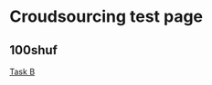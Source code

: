 # Croudsourcing test page

## 100shuf

[Task B](test/index.html?ctx=input/taskB/100shuf.json&template=taskB.hbs)

